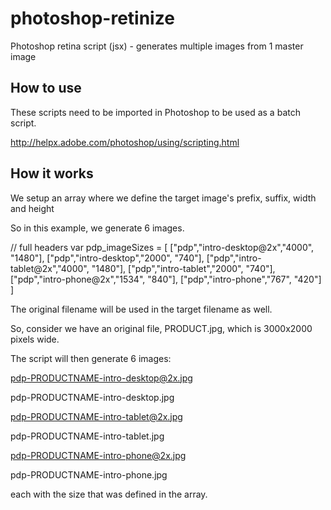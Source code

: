 photoshop-retinize
==================

Photoshop retina script (jsx) - generates multiple images from 1 master image

How to use
----------

These scripts need to be imported in Photoshop to be used as a batch script.

http://helpx.adobe.com/photoshop/using/scripting.html

How it works
------------
We setup an array where we define the target image's prefix, suffix, width and height

So in this example, we generate 6 images.

// full headers
var pdp_imageSizes = [
    ["pdp","intro-desktop@2x","4000", "1480"],
    ["pdp","intro-desktop","2000", "740"],
    ["pdp","intro-tablet@2x","4000", "1480"],
    ["pdp","intro-tablet","2000", "740"],
    ["pdp","intro-phone@2x","1534", "840"],
    ["pdp","intro-phone","767", "420"]
]

The original filename will be used in the target filename as well.

So, consider we have an original file, PRODUCT.jpg, which is 3000x2000 pixels wide.

The script will then generate 6 images:

pdp-PRODUCTNAME-intro-desktop@2x.jpg

pdp-PRODUCTNAME-intro-desktop.jpg

pdp-PRODUCTNAME-intro-tablet@2x.jpg

pdp-PRODUCTNAME-intro-tablet.jpg

pdp-PRODUCTNAME-intro-phone@2x.jpg

pdp-PRODUCTNAME-intro-phone.jpg

each with the size that was defined in the array.